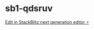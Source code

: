 # sb1-qdsruv

[Edit in StackBlitz next generation editor ⚡️](https://stackblitz.com/~/github.com/praveenKUMAR-05/sb1-qdsruv)
